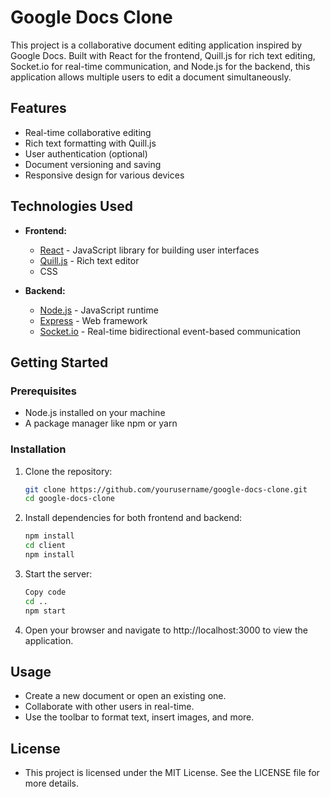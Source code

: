 # Google Docs Clone

This project is a collaborative document editing application inspired by Google Docs. Built with React for the frontend, Quill.js for rich text editing, Socket.io for real-time communication, and Node.js for the backend, this application allows multiple users to edit a document simultaneously.

## Features

- Real-time collaborative editing
- Rich text formatting with Quill.js
- User authentication (optional)
- Document versioning and saving
- Responsive design for various devices

## Technologies Used

- **Frontend:** 
  - [React](https://reactjs.org/) - JavaScript library for building user interfaces
  - [Quill.js](https://quilljs.com/) - Rich text editor
  - CSS
  
- **Backend:**
  - [Node.js](https://nodejs.org/) - JavaScript runtime
  - [Express](https://expressjs.com/) - Web framework
  - [Socket.io](https://socket.io/) - Real-time bidirectional event-based communication

## Getting Started

### Prerequisites

- Node.js installed on your machine
- A package manager like npm or yarn

### Installation

1. Clone the repository:
   ```bash
   git clone https://github.com/yourusername/google-docs-clone.git
   cd google-docs-clone
   ```
   
2. Install dependencies for both frontend and backend:
    ```bash
    npm install
    cd client
    npm install
    ```

3. Start the server:
    ```bash
    Copy code
    cd ..
    npm start
    ```
4. Open your browser and navigate to http://localhost:3000 to view the application.

## Usage
- Create a new document or open an existing one.
- Collaborate with other users in real-time.
- Use the toolbar to format text, insert images, and more.

## License
- This project is licensed under the MIT License. See the LICENSE file for more details.
